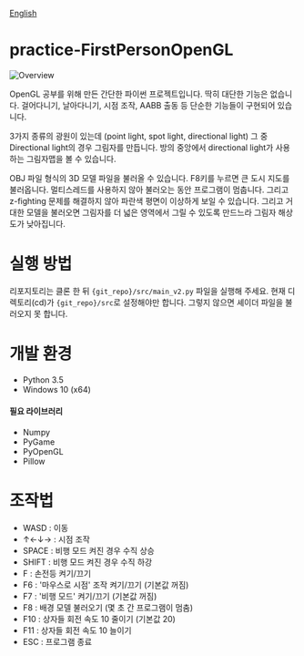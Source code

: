 [English](./README.md)


# practice-FirstPersonOpenGL

![Overview](/screenshots/01.png)

OpenGL 공부를 위해 만든 간단한 파이썬 프로젝트입니다.
딱히 대단한 기능은 없습니다.
걸어다니기, 날아다니기, 시점 조작, AABB 출동 등 단순한 기능들이 구현되어 있습니다.

3가지 종류의 광원이 있는데 (point light, spot light, directional light) 그 중 Directional light의 경우 그림자를 만듭니다.
방의 중앙에서 directional light가 사용하는 그림자맵을 볼 수 있습니다.

OBJ 파일 형식의 3D 모델 파일을 불러올 수 있습니다.
F8키를 누르면 큰 도시 지도를 불러옵니다.
멀티스레드를 사용하지 않아 불러오는 동안 프로그램이 멈춥니다.
그리고 z-fighting 문제를 해결하지 않아 파란색 평면이 이상하게 보일 수 있습니다.
그리고 거대한 모델을 불러오면 그림자를 더 넓은 영역에서 그릴 수 있도록 만드느라 그림자 해상도가 낮아집니다.


# 실행 방법

리포지토리는 클론 한 뒤 `{git_repo}/src/main_v2.py` 파일을 실행해 주세요.
현재 디렉토리(cd)가 `{git_repo}/src`로 설정해야만 합니다.
그렇지 않으면 셰이더 파일을 불러오지 못 합니다.


# 개발 환경

* Python 3.5
* Windows 10 (x64)

#### 필요 라이브러리

* Numpy
* PyGame
* PyOpenGL
* Pillow


# 조작법

* WASD : 이동
* ↑←↓→ : 시점 조작
* SPACE : 비행 모드 켜진 경우 수직 상승
* SHIFT : 비행 모드 켜진 경우 수직 하강
* F : 손전등 켜기/끄기
* F6 : '마우스로 시점' 조작 켜기/끄기 (기본값 꺼짐)
* F7 : '비행 모드' 켜기/끄기 (기본값 꺼짐)
* F8 : 배경 모델 불러오기 (몇 초 간 프로그램이 멈춤)
* F10 : 상자들 회전 속도 10 줄이기 (기본값 20)
* F11 : 상자들 회전 속도 10 늘이기
* ESC : 프로그램 종료
